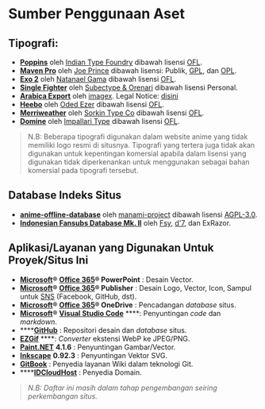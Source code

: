 # Sumber Penggunaan Aset

## Tipografi:

* [**Poppins**](https://fonts.google.com/specimen/Poppins) oleh [Indian Type Foundry](http://www.indiantypefoundry.com/) dibawah lisensi [OFL](https://scripts.sil.org/OFL_web).
* [**Maven Pro**](https://fontmeme.com/fonts/maven-pro-font/) oleh [Joe Prince](https://dribbble.com/joeprince) dibawah lisensi: Publik, [GPL](https://www.gnu.org/licenses/gpl-3.0.en.html), dan [OPL](http://opencontent.org/openpub/).
* [**Exo 2**](http://www.ndiscovered.com/) oleh [Natanael Gama](http://www.ndiscovered.com/) dibawah lisensi [OFL](https://scripts.sil.org/OFL_web).
* [**Single Fighter**](https://fontbundles.net/subectype/274413-single-fighter) oleh [Subectype & Orenari](https://fontbundles.net/subectype) dibawah lisensi Personal.
* [**Arabica Export**](https://www.dafont.com/arabica-export.font) oleh [imagex](http://www.imagex-fonts.com/). Legal Notice: [disini](http://www.imagex-fonts.com/legal-notice.php)
* [**Heebo**](https://www.fontsquirrel.com/fonts/heebo) oleh [Oded Ezer](https://www.hebrewtypography.com/) dibawah lisensi [OFL](https://scripts.sil.org/OFL_web).
* [**Merriweather**](https://www.fontsquirrel.com/fonts/merriweather) oleh [Sorkin Type Co](http://www.sorkintype.com/) dibawah lisensi [OFL](https://scripts.sil.org/OFL_web).
* [**Domine**](https://www.fontsquirrel.com/fonts/domine) oleh [Impallari Type](http://www.impallari.com/) dibawah lisensi [OFL](https://scripts.sil.org/OFL_web).

> N.B: Beberapa tipografi digunakan dalam website anime yang tidak memiliki logo resmi di situsnya. Tipografi yang tertera juga tidak akan digunakan untuk kepentingan komersial apabila dalam lisensi yang digunakan tidak diperkenankan untuk menggunakan sebagai bahan komersial pada tipografi tersebut.

## Database Indeks Situs

* [**anime-offline-database**](https://github.com/manami-project/anime-offline-database) oleh [manami-project](https://github.com/manami-project) dibawah lisensi [AGPL-3.0](https://github.com/manami-project/anime-offline-database/blob/master/LICENSE).
* [**Indonesian Fansubs Database Mk. II**](https://docs.google.com/spreadsheets/d/1j30Cvc5Y7y0wij2qjmUpD9DmaPH6a4vjLDK54Nj9S-w/edit?fbclid=IwAR0iZYej2s6FRheY1g4DxIpfH_RqzUqRzbmYHxvcVHRKk64ZEoLlje8Jr6A#gid=281368768) oleh [Fsy](https://facebook.com/fahmiyamura), [d'7](https://facebook.com/yuwdhie7), dan ExRazor.

## Aplikasi/Layanan yang Digunakan Untuk Proyek/Situs Ini

* [**Microsoft**](https://microsoft.com)**®** [**Office 365**](https://products.office.com/en/explore-office-for-home)**® PowerPoint** : Desain Vector.
* [**Microsoft**](https://microsoft.com)**®** [**Office 365**](https://products.office.com/en/explore-office-for-home)**® Publisher** : Desain Logo, Vector, Icon, Sampul untuk [SNS](https://en.wikipedia.org/wiki/Social_networking_service) \(Facebook, GitHub, dst\).
* [**Microsoft**](https://microsoft.com)**®** [**Office 365**](https://products.office.com/en/explore-office-for-home)**® OneDrive** : Pencadangan _database_ situs.
* [**Microsoft**](https://microsoft.com)**®** [**Visual Studio Code**](https://code.visualstudio.com) ****: Penyuntingan _code_ dan _markdown_.
* \*\*\*\*[**GitHub**](https://github.com) : Repositori desain dan _database_ situs.
* [**EZGif**](https://ezgif.com) ****: _Converter_ ekstensi WebP ke JPEG/PNG.
* [**Paint.NET**](https://www.getpaint.net/) **4.1.6** : Penyuntingan Gambar/Vector.
* [**Inkscape**](https://inkscape.org/) **0.92.3** : Penyuntingan Vektor SVG.
* [**GitBook**](https://www.gitbook.com/?utm_source=content&utm_medium=trademark&utm_campaign=nattadasu) : Penyedia layanan Wiki dalam teknologi Git.
* \*\*\*\*[**IDCloudHost**](https://idcloudhost.com/) : Penyedia Domain.

> _N.B: Daftar ini masih dalam tahap pengembangan seiring perkembangan situs._

